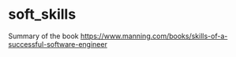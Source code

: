# soft_skills

Summary of the book https://www.manning.com/books/skills-of-a-successful-software-engineer
